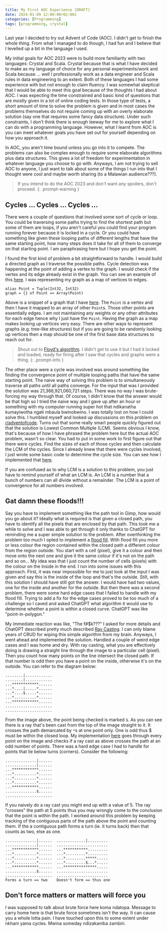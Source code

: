 ```yaml
---
title: My First AOC Experience [DRAFT]
date: 2024-01-09 12:00:00+02:00z
categories: [Programming]
tags: [programming, crystal]
---
```


Last year I decided to try out Advent of Code (AOC). I didn't get to finish the whole
thing. From what I managed to do though, I had fun and I believe that I levelled up a bit
in the language I used.

My initial goals for AOC 2023 were to build more familiarity with two languages:
Crystal and Scala. Crystal because that is what I have decided to make as my language of
choice for any personal experiments/work and Scala because ... well I professionally work
as a data engineer and Scala rules in data engineering to an extent. Both of these
languages I had some experience with but not enough to claim fluency. I was somewhat
skeptical that I would be able to meet this goal because of the thoughts I had about AOC.
I was expecting the time constrained and basic kind of questions that are mostly given
in a lot of online coding tests. In those type of tests, a short amount of time to solve
the problem is given and in most cases the problems themselves do not require coming up
with an overly elaborate solution (say one that requires some fancy data structure).
Under such constraints, I don't think there is enough leeway for me to explore what I can
do with a programming language. However, what I learnt from AOC is you can meet whatever
goals you have set out for yourself depending on how you approach it.

In AOC, you aren't time bound unless you go into it to compete. The problems can also be
complex enough to require some elaborate algorithms plus data structures. This gives a lot
of freedom for experimentation in whatever language you choose to go with. Anyways, I am
not trying to sell AOC to anyone, I just want to talk about some of the things I run into
that I thought were cool and maybe worth sharing (to a Malawian audience???).

> If you intend to do the AOC 2023 and don't want any spoilers, don't proceed.
{: .prompt-warning }

## Cycles ... Cycles ... Cycles ...

There were a couple of questions that involved some sort of cycle or loop.
You could be traversing some paths trying to find the shortest path but some of them
are loops, if you aren't careful you could find your program running forever because it is
locked in a cycle. Or you could have something like given these looping paths of different
lengths that have the same starting point, how many steps does it take for all of them to
converge on that starting point. I am paraphrasing here but I hope you get the point.

I found the first kind of problem a bit straightforward to handle. I would build a directed
graph as I traverse the possible paths. Cycle detection was happening at the point of
adding a vertex to the graph. I would check if the vertex and its edge already exist in
the graph. You can see an example of this
[here](https://github.com/kwalter94/aoc/blob/6bd92cd4383874cbe635b477a196032153ee5e65/2023/16/part-2.cr#L142).
I was representing my graph as a map of vertices to edges.

```crystal
alias Point = Tuple(Int32, Int32)
graph = {} of Point => Array(Point)
```
Above is a snippet of a graph that I have
[here](https://github.com/kwalter94/aoc/blob/6bd92cd4383874cbe635b477a196032153ee5e65/2023/16/part-2.cr#L5).
The `Point` is a vertex and then I have it mapped to an array of other `Point`s. Those
other points are essentially edges. I am not maintaining any weights or any other
attributes for each edge hence why I just have the `Point`. Having the graph as a map
makes looking up vertices very easy. There are other ways to represent graphs
(e.g. tree-like structures) but if you are going to be randomly looking up vertices then
a map should be one of the first base data structures to reach out for.

> Shout out to
[Floyd's algorithm](https://en.wikipedia.org/wiki/Cycle_detection#Floyd's_tortoise_and_hare).
I didn't get to use it but I had it locked and loaded, ready for firing after I saw
that cycles and graphs were a thing.
{: .prompt-info }


The other place were a cycle was involved was around something like finding the
convergence point of multiple looping paths that have the same starting point. The naive
way of solving this problem is to simultaneously traverse all paths until all paths
converge. For the input that was I provided the solution was 21,366,921,060,721 steps.
There was no way I was brute-forcing my way through that. Of course, I didn't know that
the answer would be that high so I tried the naive way and I gave up after an hour or
something with my computer running super hot that ndikanatha kumayiwotha ngati mbaula
bwinobwino. I was totally lost on how I could solve this. I humbled myself and looked up
discussions on this problem on
[r/adventofcode](https://www.reddit.com/r/adventofcode/search/?q=Day%208&restrict_sr=1).
Turns out that some really smart people quickly figured out that the solution is
Lowest Common Multiple (LCM). Seems obvious I know, that's because of how I have phrased
the problem here but the actual AOC problem, wasn't so clear. You had to put in some work
to first figure out that there were cycles. Find the sizes of each of those cycles and
then calculate the LCM of the cycles. Since I already knew that there were cycles involved,
I just wrote some basic code to determine the cycle size. You can see how I implemented
that [here](https://github.com/kwalter94/aoc/blob/6bd92cd4383874cbe635b477a196032153ee5e65/2023/8/part-2.cr#L52).

If you are confused as to why LCM is a solution to this problem, you just have to remind
yourself of what an LCM is. An LCM is a number that a bunch of numbers can all divide
without a remainder. The LCM is a point of convergence for all numbers involved.

## Gat damn these floods!!!

Say you have to implement something like the path tool in Gimp, how would you go about it?
Ideally what is required is that given a closed path, you have to identify all the pixels
that are enclosed by that path. This took me a while to solve and I was able to get through
it only thanks to ChatGPT for reminding me a super simple solution to the problem. After
overthinking the problem too much I opted to implement a
[flood fill](https://en.wikipedia.org/wiki/Flood_fill). With flood fill you more or less
colour the region contained within the closed path a different colour from the region
outside. You start with a cell (pixel), give it a colour and then move onto the next one
and give it the same colour if it's not on the path and so on... My idea was that I just
count the number of cells (pixels) with the colour on the inside in the end. I run into
some issues with this approach. First, it was near impossible for me to just look at the
input I was given and say this is the inside of the loop and that's the outside. Still,
with this solution I should have still got the answer. I would have had two values, one
for the inside and another for the outside. But then there was a second problem, there
were some hard edge cases that I failed to handle with my flood fill. Trying to add a fix
for the edge cases proved to be too much of a challenge so I caved and asked ChatGPT what
algorithm it would use to determine whether a point is within a closed curve. ChatGPT was
like "point-in-polygon."

My immediate reaction was like, "The f#$k???" I asked for more details and ChatGPT
described pretty much described
[Ray Casting](https://en.wikipedia.org/wiki/Point_in_polygon#Ray_casting_algorithm).
I can only blame years of CRUD for wiping this simple algorithm from my brain. Anyways,
I went ahead and implemented the solution. Handled a couple of weird edge cases and I was
home and dry. With ray casting, what you are effectively doing is drawing a straight line
through the image to a particular cell (pixel). Then you count how many points on the line
intersect the closed path. If that number is odd then you have a point on the inside,
otherwise it's on the outside. You can refer to the diagram below:

    ........|............
    ........|............
    ...************......
    ...*....|.....*......
    ...*....$.....*......
    ...*..........*......
    ...************......
    .....................
    .....................

From the image above, the point being checked is marked `$`. As you can see there is a ray
that's been cast from the top of the image straight to it. It crosses the path demarcated
by `*`s at one point only. One is odd thus $ must be within the closed loop.
My implementation [here](https://github.com/kwalter94/aoc/blob/6bd92cd4383874cbe635b477a196032153ee5e65/2023/10/part-2.cr#L85)
goes through every point on the image and checks if a ray cast as above crosses the path
at an odd number of points. There was a hard edge case I had to handle for points that
lie below turns (corners). Consider the following:

    ..............|......
    ..............|......
    ...************......
    ...*..........*......
    ...*..........*......
    ...*..........*......
    ...************......
    ..............$......
    .....................

If you naively do a ray cast you might end up with a value of 5. The ray "crosses" the
path at 5 points thus you may wrongly come to the conclusion that the point is within
the path. I worked around this problem by keeping tracking of the contiguous parts of the
path above the point and counting them. If the a contiguous path forms a turn (ie. it
turns back) then that counts as two, else as one.

    ..............|......  .............|.........
    ..............|......  .......................
    ...************......  ...***********.........
    ...*..........*......  ...*.........*.........
    ...*..........*......  ...*.........*****.....
    ...*..........*......  ...*.........$...*.....
    ...************......  ...***************.....
    ..............$......  .......................
    .....................  .......................
    Forms a turn == two    Doesn't form == thus one


## Don't force matters or matters will force you

I was supposed to talk about brute force here koma ndatopa. Message to carry home here is
that brute force sometimes isn't the way. It can cause you a whole lotta pain. I have
touched upon this to some extent under nkhani yama cycles. Mwina someday ndizakamba
zambiri.
